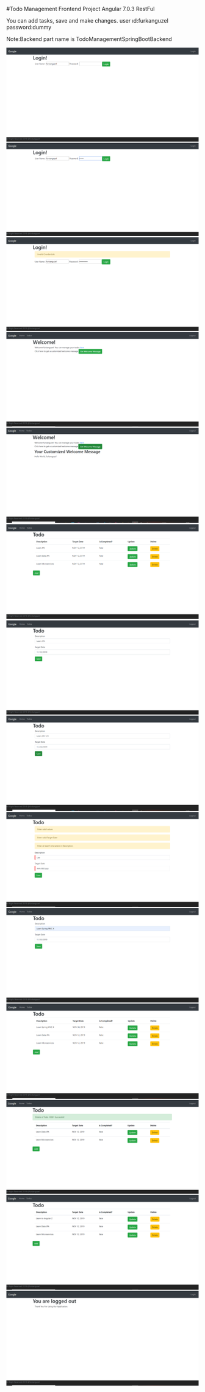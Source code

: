 #Todo Management Frontend Project Angular 7.0.3 RestFul

You can add tasks, save and make changes.
user ıd:furkanguzel password:dummy

Note:Backend part name is TodoManagementSpringBootBackend

![](https://github.com/furkanguzel/TodoManagementAngularFrontend/blob/master/images/1.png)
![](https://github.com/furkanguzel/TodoManagementAngularFrontend/blob/master/images/2.png)
![](https://github.com/furkanguzel/TodoManagementAngularFrontend/blob/master/images/3.png)
![](https://github.com/furkanguzel/TodoManagementAngularFrontend/blob/master/images/4.png)
![](https://github.com/furkanguzel/TodoManagementAngularFrontend/blob/master/images/5.png)
![](https://github.com/furkanguzel/TodoManagementAngularFrontend/blob/master/images/6.png)
![](https://github.com/furkanguzel/TodoManagementAngularFrontend/blob/master/images/7.png)
![](https://github.com/furkanguzel/TodoManagementAngularFrontend/blob/master/images/8.png)
![](https://github.com/furkanguzel/TodoManagementAngularFrontend/blob/master/images/9.png)
![](https://github.com/furkanguzel/TodoManagementAngularFrontend/blob/master/images/10.png)
![](https://github.com/furkanguzel/TodoManagementAngularFrontend/blob/master/images/11.png)
![](https://github.com/furkanguzel/TodoManagementAngularFrontend/blob/master/images/12.png)
![](https://github.com/furkanguzel/TodoManagementAngularFrontend/blob/master/images/13.png)
![](https://github.com/furkanguzel/TodoManagementAngularFrontend/blob/master/images/14.png)
